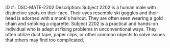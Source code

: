ID # : DSC-MATE-2202
Description: Subject 2202 is a human male with distinctive spots on their face. Their eyes resemble ski goggles and their head is adorned with a monk's haircut. They are often seen wearing a gold chain and smoking a cigarette. Subject 2202 is a practical and hands-on individual who is adept at fixing problems in unconventional ways. They often utilize duct tape, paper clips, or other common objects to solve issues that others may find too complicated.